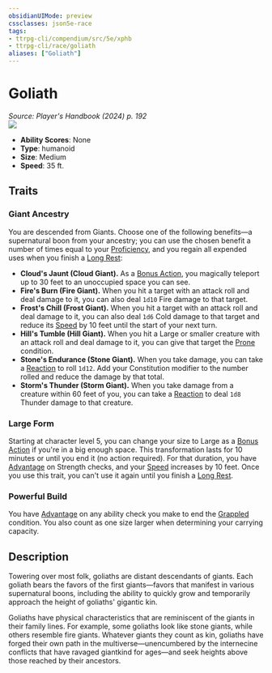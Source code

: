 ```yaml
---
obsidianUIMode: preview
cssclasses: json5e-race
tags:
- ttrpg-cli/compendium/src/5e/xphb
- ttrpg-cli/race/goliath
aliases: ["Goliath"]
---
```

# Goliath
*Source: Player's Handbook (2024) p. 192*  
![](races/XPHB/Goliath.webp#right)  

- **Ability Scores**: None
- **Type**: humanoid
- **Size**: Medium
- **Speed**: 35 ft.

## Traits

### Giant Ancestry

You are descended from Giants. Choose one of the following benefits—a supernatural boon from your ancestry; you can use the chosen benefit a number of times equal to your [Proficiency](proficiency-xphb.md), and you regain all expended uses when you finish a [Long Rest](long-rest-xphb.md):

- **Cloud's Jaunt (Cloud Giant).** As a [Bonus Action](bonus-action-xphb.md), you magically teleport up to 30 feet to an unoccupied space you can see.  
- **Fire's Burn (Fire Giant).** When you hit a target with an attack roll and deal damage to it, you can also deal `1d10` Fire damage to that target.  
- **Frost's Chill (Frost Giant).** When you hit a target with an attack roll and deal damage to it, you can also deal `1d6` Cold damage to that target and reduce its [Speed](speed-xphb.md) by 10 feet until the start of your next turn.  
- **Hill's Tumble (Hill Giant).** When you hit a Large or smaller creature with an attack roll and deal damage to it, you can give that target the [Prone](conditions.md#Prone) condition.  
- **Stone's Endurance (Stone Giant).** When you take damage, you can take a [Reaction](reaction-xphb.md) to roll `1d12`. Add your Constitution modifier to the number rolled and reduce the damage by that total.  
- **Storm's Thunder (Storm Giant).** When you take damage from a creature within 60 feet of you, you can take a [Reaction](reaction-xphb.md) to deal `1d8` Thunder damage to that creature.  

### Large Form

Starting at character level 5, you can change your size to Large as a [Bonus Action](bonus-action-xphb.md) if you're in a big enough space. This transformation lasts for 10 minutes or until you end it (no action required). For that duration, you have [Advantage](advantage-xphb.md) on Strength checks, and your [Speed](speed-xphb.md) increases by 10 feet. Once you use this trait, you can't use it again until you finish a [Long Rest](long-rest-xphb.md).

### Powerful Build

You have [Advantage](advantage-xphb.md) on any ability check you make to end the [Grappled](conditions.md#Grappled) condition. You also count as one size larger when determining your carrying capacity.

## Description

Towering over most folk, goliaths are distant descendants of giants. Each goliath bears the favors of the first giants—favors that manifest in various supernatural boons, including the ability to quickly grow and temporarily approach the height of goliaths' gigantic kin.

Goliaths have physical characteristics that are reminiscent of the giants in their family lines. For example, some goliaths look like stone giants, while others resemble fire giants. Whatever giants they count as kin, goliaths have forged their own path in the multiverse—unencumbered by the internecine conflicts that have ravaged giantkind for ages—and seek heights above those reached by their ancestors.